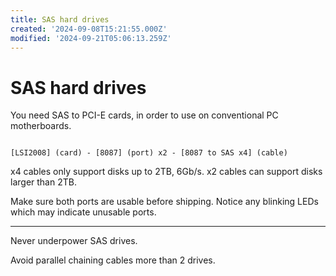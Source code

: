```yaml
---
title: SAS hard drives
created: '2024-09-08T15:21:55.000Z'
modified: '2024-09-21T05:06:13.259Z'
---
```


# SAS hard drives

You need SAS to PCI-E cards, in order to use on conventional PC motherboards.

```

[LSI2008] (card) - [8087] (port) x2 - [8087 to SAS x4] (cable)

```

x4 cables only support disks up to 2TB, 6Gb/s. x2 cables can support disks larger than 2TB.

Make sure both ports are usable before shipping. Notice any blinking LEDs which may indicate unusable ports.

---

Never underpower SAS drives.

Avoid parallel chaining cables more than 2 drives.
